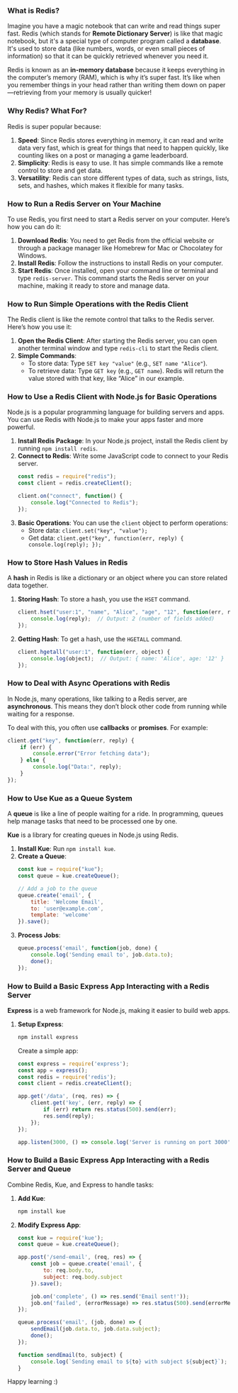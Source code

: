 ### What is Redis?

Imagine you have a magic notebook that can write and read things super fast. Redis (which stands for **Remote Dictionary Server**) is like that magic notebook, but it's a special type of computer program called a **database**. It's used to store data (like numbers, words, or even small pieces of information) so that it can be quickly retrieved whenever you need it.

Redis is known as an **in-memory database** because it keeps everything in the computer’s memory (RAM), which is why it’s super fast. It’s like when you remember things in your head rather than writing them down on paper—retrieving from your memory is usually quicker!

### Why Redis? What For?

Redis is super popular because:
1. **Speed**: Since Redis stores everything in memory, it can read and write data very fast, which is great for things that need to happen quickly, like counting likes on a post or managing a game leaderboard.
2. **Simplicity**: Redis is easy to use. It has simple commands like a remote control to store and get data.
3. **Versatility**: Redis can store different types of data, such as strings, lists, sets, and hashes, which makes it flexible for many tasks.

### How to Run a Redis Server on Your Machine

To use Redis, you first need to start a Redis server on your computer. Here’s how you can do it:

1. **Download Redis**: You need to get Redis from the official website or through a package manager like Homebrew for Mac or Chocolatey for Windows.
2. **Install Redis**: Follow the instructions to install Redis on your computer.
3. **Start Redis**: Once installed, open your command line or terminal and type `redis-server`. This command starts the Redis server on your machine, making it ready to store and manage data.

### How to Run Simple Operations with the Redis Client

The Redis client is like the remote control that talks to the Redis server. Here’s how you use it:

1. **Open the Redis Client**: After starting the Redis server, you can open another terminal window and type `redis-cli` to start the Redis client.
2. **Simple Commands**:
   - To store data: Type `SET key "value"` (e.g., `SET name "Alice"`).
   - To retrieve data: Type `GET key` (e.g., `GET name`). Redis will return the value stored with that key, like “Alice” in our example.

### How to Use a Redis Client with Node.js for Basic Operations

Node.js is a popular programming language for building servers and apps. You can use Redis with Node.js to make your apps faster and more powerful.

1. **Install Redis Package**: In your Node.js project, install the Redis client by running `npm install redis`.
2. **Connect to Redis**: Write some JavaScript code to connect to your Redis server.
   ```javascript
   const redis = require("redis");
   const client = redis.createClient();

   client.on("connect", function() {
       console.log("Connected to Redis");
   });
   ```
3. **Basic Operations**: You can use the `client` object to perform operations:
   - Store data: `client.set("key", "value");`
   - Get data: `client.get("key", function(err, reply) { console.log(reply); });`

### How to Store Hash Values in Redis

A **hash** in Redis is like a dictionary or an object where you can store related data together.

1. **Storing Hash**: To store a hash, you use the `HSET` command.
   ```javascript
   client.hset("user:1", "name", "Alice", "age", "12", function(err, reply) {
       console.log(reply);  // Output: 2 (number of fields added)
   });
   ```
2. **Getting Hash**: To get a hash, use the `HGETALL` command.
   ```javascript
   client.hgetall("user:1", function(err, object) {
       console.log(object);  // Output: { name: 'Alice', age: '12' }
   });
   ```

### How to Deal with Async Operations with Redis

In Node.js, many operations, like talking to a Redis server, are **asynchronous**. This means they don’t block other code from running while waiting for a response.

To deal with this, you often use **callbacks** or **promises**. For example:
```javascript
client.get("key", function(err, reply) {
    if (err) {
        console.error("Error fetching data");
    } else {
        console.log("Data:", reply);
    }
});
```

### How to Use Kue as a Queue System

A **queue** is like a line of people waiting for a ride. In programming, queues help manage tasks that need to be processed one by one.

**Kue** is a library for creating queues in Node.js using Redis. 

1. **Install Kue**: Run `npm install kue`.
2. **Create a Queue**:
   ```javascript
   const kue = require("kue");
   const queue = kue.createQueue();

   // Add a job to the queue
   queue.create('email', {
       title: 'Welcome Email',
       to: 'user@example.com',
       template: 'welcome'
   }).save();
   ```
3. **Process Jobs**:
   ```javascript
   queue.process('email', function(job, done) {
       console.log('Sending email to', job.data.to);
       done();
   });
   ```

### How to Build a Basic Express App Interacting with a Redis Server

**Express** is a web framework for Node.js, making it easier to build web apps.

1. **Setup Express**: 
   ```bash
   npm install express
   ```
   Create a simple app:
   ```javascript
   const express = require('express');
   const app = express();
   const redis = require('redis');
   const client = redis.createClient();

   app.get('/data', (req, res) => {
       client.get('key', (err, reply) => {
           if (err) return res.status(500).send(err);
           res.send(reply);
       });
   });

   app.listen(3000, () => console.log('Server is running on port 3000'));
   ```

### How to Build a Basic Express App Interacting with a Redis Server and Queue

Combine Redis, Kue, and Express to handle tasks:

1. **Add Kue**:
   ```bash
   npm install kue
   ```
2. **Modify Express App**:
   ```javascript
   const kue = require('kue');
   const queue = kue.createQueue();

   app.post('/send-email', (req, res) => {
       const job = queue.create('email', {
           to: req.body.to,
           subject: req.body.subject
       }).save();

       job.on('complete', () => res.send('Email sent!'));
       job.on('failed', (errorMessage) => res.status(500).send(errorMessage));
   });

   queue.process('email', (job, done) => {
       sendEmail(job.data.to, job.data.subject);
       done();
   });

   function sendEmail(to, subject) {
       console.log(`Sending email to ${to} with subject ${subject}`);
   }
   ```

Happy learning :)

